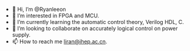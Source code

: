 - 👋 Hi, I’m @Ryanleeon
- 👀 I’m interested in FPGA and MCU.
- 🌱 I’m currently learning the automatic control theory, Verilog HDL, C.
- 💞️ I’m looking to collaborate on accurately logical control on power supply.
- 📫 How to reach me liran@ihep.ac.cn.

<!---
Ryanleeon/Ryanleeon is a ✨ special ✨ repository because its `README.md` (this file) appears on your GitHub profile.
You can click the Preview link to take a look at your changes.
--->
